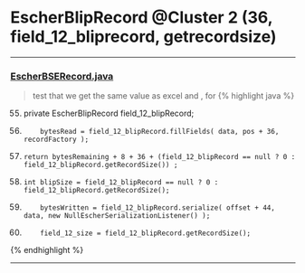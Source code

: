 # EscherBlipRecord @Cluster 2 (36, field_12_bliprecord, getrecordsize)

***

### [EscherBSERecord.java](https://searchcode.com/codesearch/view/97383903/)
> test that we get the same value as excel and , for 
{% highlight java %}
55. private EscherBlipRecord field_12_blipRecord;
79.         bytesRead = field_12_blipRecord.fillFields( data, pos + 36, recordFactory );
86.     return bytesRemaining + 8 + 36 + (field_12_blipRecord == null ? 0 : field_12_blipRecord.getRecordSize()) ;
99.     int blipSize = field_12_blipRecord == null ? 0 : field_12_blipRecord.getRecordSize();
118.         bytesWritten = field_12_blipRecord.serialize( offset + 44, data, new NullEscherSerializationListener() );
132.         field_12_size = field_12_blipRecord.getRecordSize();
{% endhighlight %}

***

